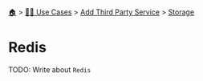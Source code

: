 <!--startTocHeader-->
[🏠](../../../README.md) > [👷🏽 Use Cases](../../README.md) > [Add Third Party Service](../README.md) > [Storage](README.md)
# Redis
<!--endTocHeader-->
TODO: Write about `Redis`
<!--startTocSubtopic-->

<!--endTocSubtopic-->